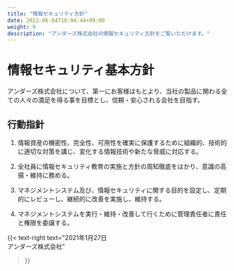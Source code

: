 ```yaml
---
title: "情報セキュリティ方針"
date: 2022-06-04T16:04:44+09:00
weight: 9
description: "アンダーズ株式会社の情報セキュリティ方針をご覧いただけます。"
---
```

# 情報セキュリティ基本方針

アンダーズ株式会社について、第一にお客様はもとより、当社の製品に関わる全ての人々の満足を得る事を目標とし、信頼・安心される会社を目指す。 
 
## 行動指針

1. 情報資産の機密性、完全性、可用性を確実に保護するために組織的、技術的に適切な対策を講じ、変化する情報技術や新たな脅威に対応する。 

2. 全社員に情報セキュリティ教育の実施と方針の周知徹底をはかり、意識の高揚・維持に務める。 

3. マネジメントシステム及び、情報セキュリティに関する目的を設定し、定期的にレビューし、継続的に改善を実施し、維持する。 

4. マネジメントシステムを実行・維持・改善して行くために管理責任者に責任と権限を委譲する。 
 
{{< text-right 
    text="2021年1月27日<br>アンダーズ株式会社" 
>}}
